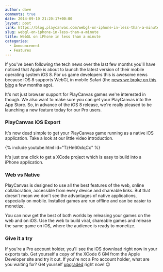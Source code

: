 ```yaml
---
author: dave
comments: true
date: 2014-09-10 21:20:17+00:00
layout: post
link: https://blog.playcanvas.com/webgl-on-iphone-in-less-than-a-minute/
slug: webgl-on-iphone-in-less-than-a-minute
title: WebGL on iPhone in less than a minute
categories:
  - Announcement
  - Features
---
```


If you've been following the tech news over the last few months you'll have noticed that Apple is about to launch the latest version of their mobile operating system iOS 8. For us game developers this is awesome news because iOS 8 supports WebGL in mobile Safari (the [news we broke on this blog](https://blog.playcanvas.com/apple-embraces-webgl/) a few months ago).

It's not just browser support for PlayCanvas games we're interested in though. We also want to make sure you can get your PlayCanvas into the App Store. So, in advance of the iOS 8 release, we're really pleased to be launching a new feature today for our Pro users.

### PlayCanvas iOS Export

It's now dead simple to get your PlayCanvas game running as a native iOS application. Take a look at our little video introduction.

{% include youtube.html id="TzHn60xlqCc" %}

It's just one click to get a XCode project which is easy to build into a iPhone application.

### Web vs Native

PlayCanvas is designed to use all the best features of the web, online collaboration, accessible from every device and shareable links. But that doesn't mean we don't see the advantages of native applications, especially on mobile. Installed games are run offline and can be easier to monetize.

You can now get the best of both worlds by releasing your games on the web and on iOS. Use the web to build viral, shareable games and release the same game on iOS, where the audience is ready to monetize.

### Give it a try

If you're a Pro account holder, you'll see the iOS download right now in your exports tab. Get yourself a copy of the XCode 6 GM from the Apple Developer site and try it out. If you're not a Pro account holder, what are you waiting for? Get yourself [upgraded](https://playcanvas.com/upgrade) right now! 😉
